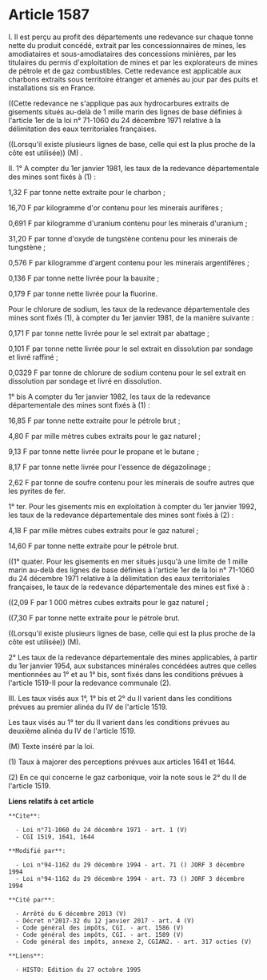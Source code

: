 # Article 1587

I. Il est perçu au profit des départements une redevance sur chaque tonne nette du produit concédé, extrait par les
concessionnaires de mines, les amodiataires et sous-amodiataires des concessions minières, par les titulaires du permis
d'exploitation de mines et par les explorateurs de mines de pétrole et de gaz combustibles. Cette redevance est applicable
aux charbons extraits sous territoire étranger et amenés au jour par des puits et installations sis en France.

((Cette redevance ne s'applique pas aux hydrocarbures extraits de gisements situés au-delà de 1 mille marin des lignes de
base définies à l'article 1er de la loi n° 71-1060 du 24 décembre 1971 relative à la délimitation des eaux territoriales
françaises.

((Lorsqu'il existe plusieurs lignes de base, celle qui est la plus proche de la côte est utilisée)) (M) .

II. 1° A compter du 1er janvier 1981, les taux de la redevance départementale des mines sont fixés à (1) :

1,32 F par tonne nette extraite pour le charbon ;

16,70 F par kilogramme d'or contenu pour les minerais aurifères ;

0,691 F par kilogramme d'uranium contenu pour les minerais d'uranium ;

31,20 F par tonne d'oxyde de tungstène contenu pour les minerais de tungstène ;

0,576 F par kilogramme d'argent contenu pour les minerais argentifères ;

0,136 F par tonne nette livrée pour la bauxite ;

0,179 F par tonne nette livrée pour la fluorine.

Pour le chlorure de sodium, les taux de la redevance départementale des mines sont fixés (1), à compter du 1er janvier 1981,
de la manière suivante :

0,171 F par tonne nette livrée pour le sel extrait par abattage ;

0,101 F par tonne nette livrée pour le sel extrait en dissolution par sondage et livré raffiné ;

0,0329 F par tonne de chlorure de sodium contenu pour le sel extrait en dissolution par sondage et livré en dissolution.

1° bis A compter du 1er janvier 1982, les taux de la redevance départementale des mines sont fixés à (1) :

16,85 F par tonne nette extraite pour le pétrole brut ;

4,80 F par mille mètres cubes extraits pour le gaz naturel ;

9,13 F par tonne nette livrée pour le propane et le butane ;

8,17 F par tonne nette livrée pour l'essence de dégazolinage ;

2,62 F par tonne de soufre contenu pour les minerais de soufre autres que les pyrites de fer.

1° ter. Pour les gisements mis en exploitation à compter du 1er janvier 1992, les taux de la redevance départementale des
mines sont fixés à (2) :

4,18 F par mille mètres cubes extraits pour le gaz naturel ;

14,60 F par tonne nette extraite pour le pétrole brut.

((1° quater. Pour les gisements en mer situés jusqu'à une limite de 1 mille marin au-delà des lignes de base définies à
l'article 1er de la loi n° 71-1060 du 24 décembre 1971 relative à la délimitation des eaux territoriales françaises, le taux
de la redevance départementale des mines est fixé à :

((2,09 F par 1 000 mètres cubes extraits pour le gaz naturel ;

((7,30 F par tonne nette extraite pour le pétrole brut.

((Lorsqu'il existe plusieurs lignes de base, celle qui est la plus proche de la côte est utilisée)) (M).

2° Les taux de la redevance départementale des mines applicables, à partir du 1er janvier 1954, aux substances minérales
concédées autres que celles mentionnées au 1° et au 1° bis, sont fixés dans les conditions prévues à l'article 1519-II pour
la redevance communale (2).

III. Les taux visés aux 1°, 1° bis et 2° du II varient dans les conditions prévues au premier alinéa du IV de l'article 1519.

Les taux visés au 1° ter du II varient dans les conditions prévues au deuxième alinéa du IV de l'article 1519.

(M) Texte inséré par la loi.

(1) Taux à majorer des perceptions prévues aux articles 1641 et 1644.

(2) En ce qui concerne le gaz carbonique, voir la note sous le 2° du II de l'article 1519.

**Liens relatifs à cet article**

	**Cite**:

	  - Loi n°71-1060 du 24 décembre 1971 - art. 1 (V)
	  - CGI 1519, 1641, 1644

	**Modifié par**:

	  - Loi n°94-1162 du 29 décembre 1994 - art. 71 () JORF 3 décembre 1994
	  - Loi n°94-1162 du 29 décembre 1994 - art. 73 () JORF 3 décembre 1994

	**Cité par**:

	  - Arrêté du 6 décembre 2013 (V)
	  - Décret n°2017-32 du 12 janvier 2017 - art. 4 (V)
	  - Code général des impôts, CGI. - art. 1586 (V)
	  - Code général des impôts, CGI. - art. 1589 (V)
	  - Code général des impôts, annexe 2, CGIAN2. - art. 317 octies (V)

	**Liens**:

	  - HISTO: Edition du 27 octobre 1995
